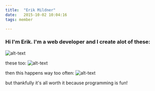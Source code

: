 ```yaml
---
title:  "Erik Mildner"
date:   2015-10-02 10:04:16
tags: member

---
```


### Hi I'm Erik.  I'm a web developer and I create alot of these:
![alt-text](https://blog.dashburst.com/wp-content/uploads/2014/03/6509400855_f36a7fea54_o-728x582.jpg)

these too:
![alt-text](http://www.retro-daze.org/images/postImages/142340666816.jpg)

then this happens way too often:
![alt-text](http://www.flubu.com/blog/wp-content/uploads/2014/03/grumpycat-programming.jpg)

but thankfully it's all worth it because programming is fun!
